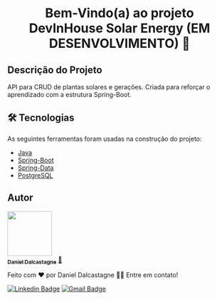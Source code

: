 
<h1 align="center">Bem-Vindo(a) ao projeto DevInHouse Solar Energy (EM DESENVOLVIMENTO) 👋</h1>

## Descrição do Projeto

<p align="left">API para CRUD de plantas solares e gerações. Criada para reforçar o aprendizado com a estrutura Spring-Boot.</p>

## 🛠 Tecnologias

As seguintes ferramentas foram usadas na construção do projeto:

- [Java](https://www.java.com/pt-BR/)
- [Spring-Boot](https://spring.io/projects/spring-boot)
- [Spring-Data](https://spring.io/projects/spring-data)
- [PostgreSQL](https://www.postgresql.org/)

## Autor

<a href="https://github.com/dalcastagned">
 <img src="https://avatars.githubusercontent.com/u/65626347?v=4" width="100px;"/>
 <br />
 <sub><b>Daniel Dalcastagne</b></sub></a> <a href="https://github.com/dalcastagned">🚀</a>

Feito com ❤️ por Daniel Dalcastagne 👋🏽 Entre em contato!

[![Linkedin Badge](https://img.shields.io/badge/-LINKEDIN-blue?style=flat-square&logo=Linkedin&logoColor=white&link=https://www.linkedin.com/in/daniel-dalcastagne-4baa00179/)](https://www.linkedin.com/in/daniel-dalcastagne-4baa00179/)
[![Gmail Badge](https://img.shields.io/badge/-EMAIL-c14438?style=flat-square&logo=Gmail&logoColor=white&link=mailto:contato@danieldalcastagne.com)](mailto:contato@danieldalcastagne.com)
